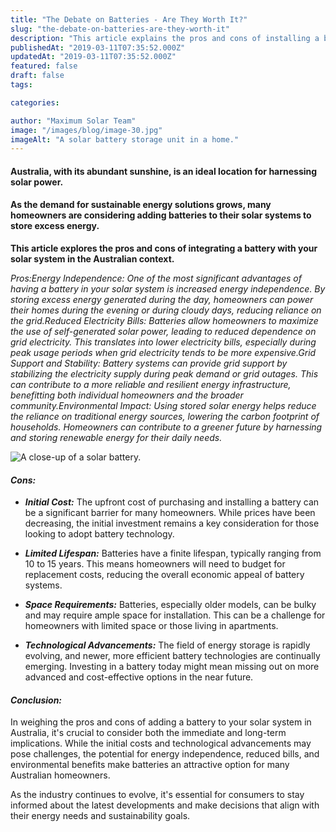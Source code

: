 ```yaml
---
title: "The Debate on Batteries - Are They Worth It?"
slug: "the-debate-on-batteries-are-they-worth-it"
description: "This article explains the pros and cons of installing a battery to your solar system in Australia."
publishedAt: "2019-03-11T07:35:52.000Z"
updatedAt: "2019-03-11T07:35:52.000Z"
featured: false
draft: false
tags:

categories:

author: "Maximum Solar Team"
image: "/images/blog/image-30.jpg"
imageAlt: "A solar battery storage unit in a home."
---
```


#### **Australia, with its abundant sunshine, is an ideal location for harnessing solar power.**

#### **As the demand for sustainable energy solutions grows, many homeowners are considering adding batteries to their solar systems to store excess energy.**

**This article explores the pros and cons of integrating a battery with your solar system in the Australian context.**

*Pros:Energy Independence: One of the most significant advantages of having a battery in your solar system is increased energy independence. By storing excess energy generated during the day, homeowners can power their homes during the evening or during cloudy days, reducing reliance on the grid.Reduced Electricity Bills: Batteries allow homeowners to maximize the use of self-generated solar power, leading to reduced dependence on grid electricity. This translates into lower electricity bills, especially during peak usage periods when grid electricity tends to be more expensive.Grid Support and Stability: Battery systems can provide grid support by stabilizing the electricity supply during peak demand or grid outages. This can contribute to a more reliable and resilient energy infrastructure, benefitting both individual homeowners and the broader community.Environmental Impact: Using stored solar energy helps reduce the reliance on traditional energy sources, lowering the carbon footprint of households. Homeowners can contribute to a greener future by harnessing and storing renewable energy for their daily needs.*

![A close-up of a solar battery.](/images/blog/image-31.jpg)

#### **_Cons:_**

*   **_Initial Cost:_** The upfront cost of purchasing and installing a battery can be a significant barrier for many homeowners. While prices have been decreasing, the initial investment remains a key consideration for those looking to adopt battery technology.
    

*   **_Limited Lifespan:_** Batteries have a finite lifespan, typically ranging from 10 to 15 years. This means homeowners will need to budget for replacement costs, reducing the overall economic appeal of battery systems.
    

*   **_Space Requirements:_** Batteries, especially older models, can be bulky and may require ample space for installation. This can be a challenge for homeowners with limited space or those living in apartments.
    

*   **_Technological Advancements:_** The field of energy storage is rapidly evolving, and newer, more efficient battery technologies are continually emerging. Investing in a battery today might mean missing out on more advanced and cost-effective options in the near future.
    

#### **_Conclusion:_**

In weighing the pros and cons of adding a battery to your solar system in Australia, it's crucial to consider both the immediate and long-term implications. While the initial costs and technological advancements may pose challenges, the potential for energy independence, reduced bills, and environmental benefits make batteries an attractive option for many Australian homeowners.

As the industry continues to evolve, it's essential for consumers to stay informed about the latest developments and make decisions that align with their energy needs and sustainability goals.
